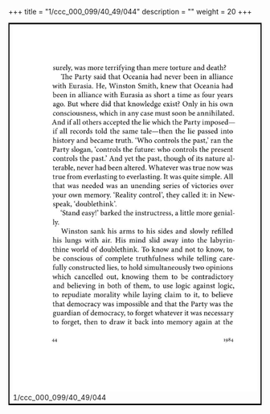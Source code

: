 +++
title = "1/ccc_000_099/40_49/044"
description = ""
weight = 20
+++

<table style="border:2px solid black;max-width:800px;max-height:800px;" 
><tr><td><img class="center-fit-jpg"
src="/jpg_/out_jpg_1984__044.jpg"  >1/ccc_000_099/40_49/044</img></td></tr></table>